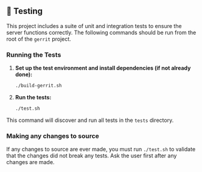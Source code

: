 ## 🧪 Testing

This project includes a suite of unit and integration tests to ensure the server functions correctly. The following commands should be run from the root of the `gerrit` project.

### Running the Tests

1.  **Set up the test environment and install dependencies (if not already done):**
    ```bash
    ./build-gerrit.sh
    ```
2.  **Run the tests:**
    ```bash
    ./test.sh
    ```

This command will discover and run all tests in the `tests` directory.

### Making any changes to source

If any changes to source are ever made, you must run `./test.sh` to validate that the changes did not break any tests. Ask the user first after any changes are made.
